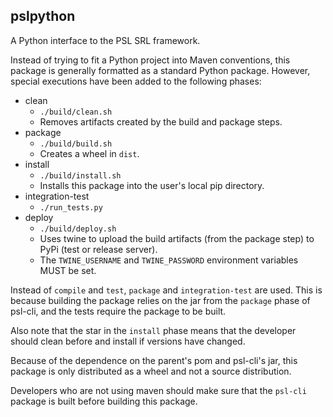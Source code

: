 ## pslpython

A Python interface to the PSL SRL framework.

Instead of trying to fit a Python project into Maven conventions,
this package is generally formatted as a standard Python package.
However, special executions have been added to the following phases:
 - clean
    - `./build/clean.sh`
    - Removes artifacts created by the build and package steps.
 - package
    - `./build/build.sh`
    - Creates a wheel in `dist`.
 - install
    - `./build/install.sh`
    - Installs this package into the user's local pip directory.
 - integration-test
    - `./run_tests.py`
 - deploy
    - `./build/deploy.sh`
    - Uses twine to upload the build artifacts (from the package step) to PyPi (test or release server).
    - The `TWINE_USERNAME` and `TWINE_PASSWORD` environment variables MUST be set.

Instead of `compile` and `test`, `package` and `integration-test` are used.
This is because building the package relies on the jar from the `package` phase of psl-cli,
and the tests require the package to be built.

Also note that the star in the `install` phase means that the developer should clean before and install if versions have changed.

Because of the dependence on the parent's pom and psl-cli's jar, this package is only distributed as a wheel and not a source distribution.

Developers who are not using maven should make sure that the `psl-cli` package is built before building this package.
